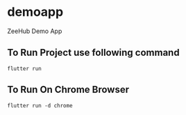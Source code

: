 # demoapp

ZeeHub Demo App

## To Run Project use following command

`flutter run`

## To Run On Chrome Browser

`flutter run -d chrome`
